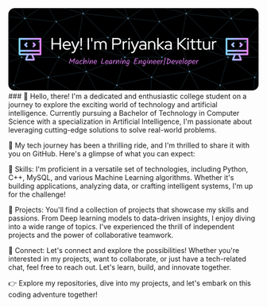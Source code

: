 <img src="https://github.com/kitturpriya/kitturpriya/blob/main/github-header-image.png">
### 👋 Hello, there! I'm a dedicated and enthusiastic college student on a journey to explore the exciting world of technology and artificial intelligence. Currently pursuing a Bachelor of Technology in Computer Science with a specialization in Artificial Intelligence, I'm passionate about leveraging cutting-edge solutions to solve real-world problems.

🚀 My tech journey has been a thrilling ride, and I'm thrilled to share it with you on GitHub. Here's a glimpse of what you can expect:

🧠 Skills: I'm proficient in a versatile set of technologies, including Python, C++, MySQL, and various Machine Learning algorithms. Whether it's building applications, analyzing data, or crafting intelligent systems, I'm up for the challenge!

💼 Projects: You'll find a collection of projects that showcase my skills and passions. From Deep learning models to data-driven insights, I enjoy diving into a wide range of topics. I've experienced the thrill of independent projects and the power of collaborative teamwork.

🔗 Connect: Let's connect and explore the possibilities! Whether you're interested in my projects, want to collaborate, or just have a tech-related chat, feel free to reach out. Let's learn, build, and innovate together.

👉 Explore my repositories, dive into my projects, and let's embark on this coding adventure together!

<!--
**kitturpriya/kitturpriya** is a ✨ _special_ ✨ repository because its `README.md` (this file) appears on your GitHub profile.

Here are some ideas to get you started:

- 🔭 I’m currently working on ...
- 🌱 I’m currently learning ...
- 👯 I’m looking to collaborate on ...
- 🤔 I’m looking for help with ...
- 💬 Ask me about ...
- 📫 How to reach me: ...
- 😄 Pronouns: ...
- ⚡ Fun fact: ...
-->
